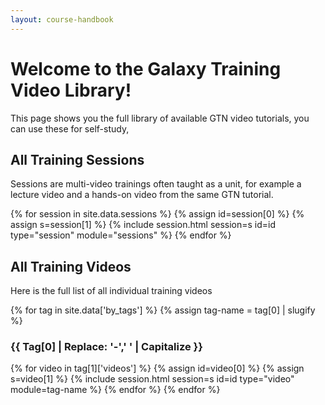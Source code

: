 ```yaml
---
layout: course-handbook
---
```


# Welcome to the Galaxy Training Video Library!

This page shows you the full library of available GTN video tutorials, you can use these for self-study,

## All Training Sessions

Sessions are multi-video trainings often taught as a unit, for example a lecture video and a hands-on video from the same GTN tutorial.

<div class="accordion" id="accordionsessions">
{% for session in site.data.sessions %}
  {% assign id=session[0] %}
  {% assign s=session[1] %}
  {% include session.html session=s id=id type="session" module="sessions" %}
{% endfor %}
</div>

## All Training Videos

Here is the full list of all individual training videos

<div class="accordion" id="accordionvideos">
{% for tag in site.data['by_tags'] %}
    {% assign tag-name = tag[0] | slugify %}
	<h3 style="text-transform:capitalize;" id="{{ tag-name }}">{{ tag[0] | replace: '-',' ' | capitalize }}</h3>
	{% for video in tag[1]['videos'] %}
		{% assign id=video[0] %}
		{% assign s=video[1] %}
		{% include session.html session=s id=id type="video" module=tag-name %}
	{% endfor %}
{% endfor %}
</div>
